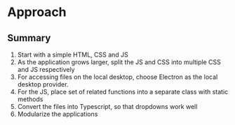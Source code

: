 # Approach

## Summary
1. Start with a simple HTML, CSS and JS
2. As the application grows larger, split the JS and CSS into multiple CSS and JS respectively
3. For accessing files on the local desktop, choose Electron as the local desktop provider.
4. For the JS, place set of related functions into a separate class with static methods
5. Convert the files into Typescript, so that dropdowns work well
6. Modularize the applications 

